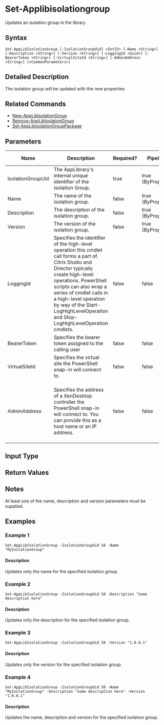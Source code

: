 ﻿
# Set-Applibisolationgroup
Updates an isolation group in the library
## Syntax
```
Set-AppLibIsolationGroup [-IsolationGroupUid] <Int32> [-Name <String>] [-Description <String>] [-Version <String>] [-LoggingId <Guid>] [-BearerToken <String>] [-VirtualSiteId <String>] [-AdminAddress <String>] [<CommonParameters>]
```
## Detailed Description
The isolation group will be updated with the new properties


## Related Commands

* [New-AppLibIsolationGroup](../New-AppLibIsolationGroup/)
* [Remove-AppLibIsolationGroup](../Remove-AppLibIsolationGroup/)
* [Set-AppLibIsolationGroupPackage](../Set-AppLibIsolationGroupPackage/)
## Parameters
| Name   | Description | Required? | Pipeline Input | Default Value |
| --- | --- | --- | --- | --- |
| IsolationGroupUid | The AppLibrary's internal unique identifier of the Isolation Group. | true | true (ByPropertyName) |  |
| Name | The name of the isolation group. | false | true (ByPropertyName) |  |
| Description | The description of the isolation group. | false | true (ByPropertyName) |  |
| Version | The version of the isolation group. | false | true (ByPropertyName) |  |
| LoggingId | Specifies the identifier of the high-level operation this cmdlet call forms a part of. Citrix Studio and Director typically create high-level operations. PowerShell scripts can also wrap a series of cmdlet calls in a high-level operation by way of the Start-LogHighLevelOperation and Stop-LogHighLevelOperation cmdlets. | false | false |  |
| BearerToken | Specifies the bearer token assigned to the calling user | false | false |  |
| VirtualSiteId | Specifies the virtual site the PowerShell snap-in will connect to. | false | false |  |
| AdminAddress | Specifies the address of a XenDesktop controller the PowerShell snap-in will connect to. You can provide this as a host name or an IP address. | false | false | Localhost. Once a value is provided by any cmdlet, this value becomes the default. |

## Input Type

### 

## Return Values

### 

## Notes
At least one of the name, description and version parameters must be supplied.
## Examples

### Example 1
```
Set-AppLibIsolationGroup -IsolationGroupUid 58 -Name "MyIsolationGroup"
```
#### Description
Updates only the name for the specified isolation group.
### Example 2
```
Set-AppLibIsolationGroup -IsolationGroupUid 58 -Description "Some description here"
```
#### Description
Updates only the description for the specified isolation group.
### Example 3
```
Set-AppLibIsolationGroup -IsolationGroupUid 58 -Version "1.0.0.1"
```
#### Description
Updates only the version for the specified isolation group.
### Example 4
```
Set-AppLibIsolationGroup -IsolationGroupUid 58 -Name "MyIsolationGroup" -Description "Some description here" -Version "1.0.0.1"
```
#### Description
Updates the name, description and version for the specified isolation group.
